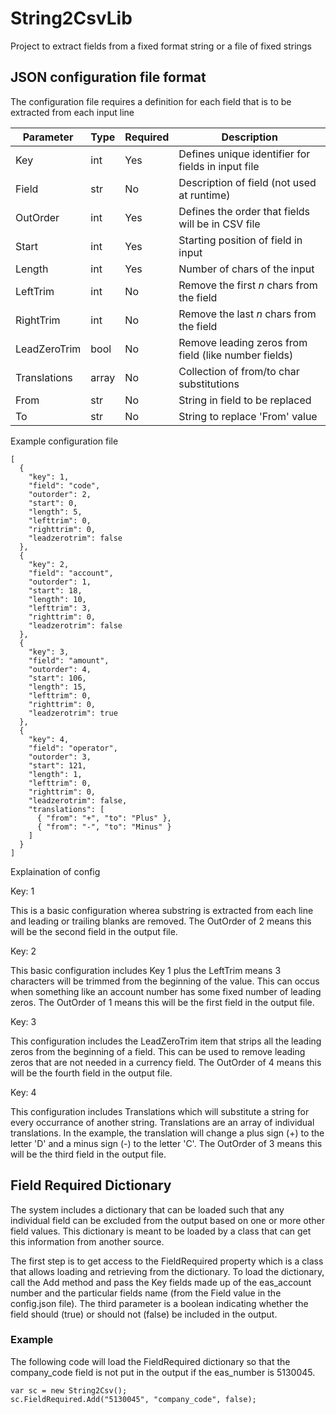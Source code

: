 # String2CsvLib
Project to extract fields from a fixed format string or a file of fixed strings

## JSON configuration file format

The configuration file requires a definition for each field that is to be extracted from each input line

| Parameter    | Type  | Required | Description |
| ---          | ---   | ---      | ---         |
| Key          | int   | Yes      | Defines unique identifier for fields in input file |
| Field        | str   | No       | Description of field (not used at runtime) |
| OutOrder     | int   | Yes      | Defines the order that fields will be in CSV file
| Start        | int   | Yes      | Starting position of field in input |
| Length       | int   | Yes      | Number of chars of the input |
| LeftTrim     | int   | No       | Remove the first _n_ chars from the field |
| RightTrim    | int   | No       | Remove the last _n_ chars from the field |
| LeadZeroTrim | bool  | No       | Remove leading zeros from field (like number fields) |
| Translations | array | No       | Collection of from/to char substitutions |
|   From       | str   | No       | String in field to be replaced |
|   To         | str   | No       | String to replace 'From' value |

Example configuration file

```
[
  {
    "key": 1,
    "field": "code",
    "outorder": 2,
    "start": 0,
    "length": 5,
    "lefttrim": 0,
    "righttrim": 0,
    "leadzerotrim": false
  },
  {
    "key": 2,
    "field": "account",
    "outorder": 1,
    "start": 18,
    "length": 10,
    "lefttrim": 3,
    "righttrim": 0,
    "leadzerotrim": false
  },
  {
    "key": 3,
    "field": "amount",
    "outorder": 4,
    "start": 106,
    "length": 15,
    "lefttrim": 0,
    "righttrim": 0,
    "leadzerotrim": true
  },
  {
    "key": 4,
    "field": "operator",
    "outorder": 3,
    "start": 121,
    "length": 1,
    "lefttrim": 0,
    "righttrim": 0,
    "leadzerotrim": false,
    "translations": [
      { "from": "+", "to": "Plus" },
      { "from": "-", "to": "Minus" }
    ]
  }
]
```

Explaination of config

Key: 1

This is a basic configuration wherea substring is extracted from each line and leading or trailing blanks are removed. The OutOrder of 2 means this will be the second field in the output file.

Key: 2

This basic configuration includes Key 1 plus the LeftTrim means 3 characters will be trimmed from the beginning of the value. This can occus when something like an account number has some fixed number of leading zeros. The OutOrder of 1 means this will be the first field in the output file.

Key: 3

This configuration includes the LeadZeroTrim item that strips all the leading zeros from the beginning of a field. This can be used to remove leading zeros that are not needed in a currency field. The OutOrder of 4 means this will be the fourth field in the output file.

Key: 4

This configuration includes Translations which will substitute a string for every occurrance of another string. Translations are an array of individual translations. In the example, the translation will change a plus sign (+) to the letter 'D' and a minus sign (-) to the letter 'C'. The OutOrder of 3 means this will be the third field in the output file.

## Field Required Dictionary

The system includes a dictionary that can be loaded such that any individual field can be excluded from the output based on one or more other field values. This dictionary is meant to be loaded by a class that can get this information from another source.

The first step is to get access to the FieldRequired property which is a class that allows loading and retrieving from the dictionary. To load the dictionary, call the Add method and pass the Key fields made up of the eas_account number and the particular fields name (from the Field value in the config.json file). The third parameter is a boolean indicating whether the field should (true) or should not (false) be included in the output.

### Example

The following code will load the FieldRequired dictionary so that the company_code field is not put in the output if the eas_number is 5130045.

    var sc = new String2Csv();
    sc.FieldRequired.Add("5130045", "company_code", false);